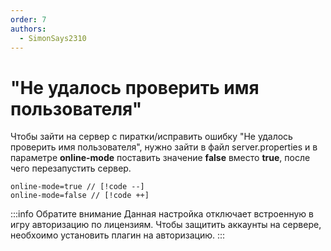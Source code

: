 ```yaml
---
order: 7
authors:
  - SimonSays2310
---
```


# "Не удалось проверить имя пользователя"

Чтобы зайти на сервер с пиратки/исправить ошибку "Не удалось проверить имя пользователя", нужно зайти в файл server.properties и в параметре **online-mode** поставить значение **false** вместо **true**, после чего перезапустить сервер.

```properties
online-mode=true // [!code --]
online-mode=false // [!code ++]
```

:::info Обратите внимание
Данная настройка отключает встроенную в игру авторизацию по лицензиям.
Чтобы защитить аккаунты на сервере, необхоимо установить плагин на авторизацию.
:::

